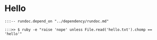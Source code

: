 # Hello

```
:::-- rundoc.depend_on "../dependency/rundoc.md"
```

```
:::>> $ ruby -e "raise 'nope' unless File.read('hello.txt').chomp == 'hello'"
```

